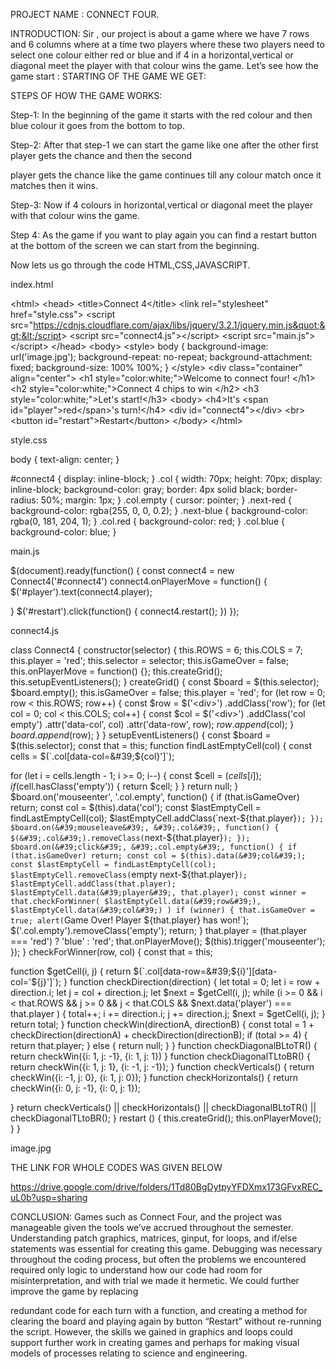 PROJECT NAME : CONNECT FOUR.

INTRODUCTION:
Sir , our project is about a game where we have 7 rows and 6
columns where at a time two players where these two players
need to select one colour either red or blue and if 4 in a
horizontal,vertical or diagonal meet the player with that
colour wins the game.
Let’s see how the game start :
STARTING OF THE GAME WE GET:

STEPS OF HOW THE GAME WORKS:

Step-1: In the beginning of the game it starts with the red
colour and then blue colour it goes from the bottom to top.

Step-2: After that step-1 we can start the game like one after
the other first player gets the chance and then the second

player gets the chance like the game continues till any colour
match once it matches then it wins.

Step-3: Now if 4 colours in horizontal,vertical or diagonal
meet the player with that colour wins the game.

Step 4: As the game if you want to play again you can find a
restart button at the bottom of the screen we can start from the
beginning.

Now lets us go through the code HTML,CSS,JAVASCRIPT.

index.html

&lt;html&gt;
&lt;head&gt;
&lt;title&gt;Connect 4&lt;/title&gt;
&lt;link rel=&quot;stylesheet&quot; href=&quot;style.css&quot;&gt;
&lt;script src=&quot;https://cdnjs.cloudflare.com/ajax/libs/jquery/3.2.1/jquery.min.js&quot;&gt;&lt;/script&gt;
&lt;script src=&quot;connect4.js&quot;&gt;&lt;/script&gt;
&lt;script src=&quot;main.js&quot;&gt;&lt;/script&gt;
&lt;/head&gt;
&lt;body&gt;
&lt;style&gt;
body {
background-image: url(&#39;image.jpg&#39;);
background-repeat: no-repeat;
background-attachment: fixed;
background-size: 100% 100%;
}
&lt;/style&gt;
&lt;div class=&quot;container&quot; align=&quot;center&quot;&gt;
&lt;h1 style=&quot;color:white;&quot;&gt;Welcome to connect four! &lt;/h1&gt;
&lt;h2 style=&quot;color:white;&quot;&gt;Connect 4 chips to win &lt;/h2&gt;
&lt;h3 style=&quot;color:white;&quot;&gt;Let&#39;s start!&lt;/h3&gt;
&lt;body&gt;
&lt;h4&gt;It&#39;s &lt;span id=&quot;player&quot;&gt;red&lt;/span&gt;&#39;s turn!&lt;/h4&gt;
&lt;div id=&quot;connect4&quot;&gt;&lt;/div&gt;
&lt;br&gt;
&lt;button id=&quot;restart&quot;&gt;Restart&lt;/button&gt;
&lt;/body&gt;
&lt;/html&gt;

style.css

body {
text-align: center;
}

#connect4 {
display: inline-block;
}
.col {
width: 70px;
height: 70px;
display: inline-block;
background-color: gray;
border: 4px solid black;
border-radius: 50%;
margin: 1px;
}
.col.empty {
cursor: pointer;
}
.next-red {
background-color: rgba(255, 0, 0, 0.2);
}
.next-blue {
background-color: rgba(0, 181, 204, 1);
}
.col.red {
background-color: red;
}
.col.blue {
background-color: blue;
}

main.js

$(document).ready(function() {
const connect4 = new Connect4(&#39;#connect4&#39;)
connect4.onPlayerMove = function() {
$(&#39;#player&#39;).text(connect4.player);

}
$(&#39;#restart&#39;).click(function() {
connect4.restart();
})
});

connect4.js

class Connect4 {
constructor(selector) {
this.ROWS = 6;
this.COLS = 7;
this.player = &#39;red&#39;;
this.selector = selector;
this.isGameOver = false;
this.onPlayerMove = function() {};
this.createGrid();
this.setupEventListeners();
}
createGrid() {
const $board = $(this.selector);
$board.empty();
this.isGameOver = false;
this.player = &#39;red&#39;;
for (let row = 0; row &lt; this.ROWS; row++) {
const $row = $(&#39;&lt;div&gt;&#39;)
.addClass(&#39;row&#39;);
for (let col = 0; col &lt; this.COLS; col++) {
const $col = $(&#39;&lt;div&gt;&#39;)
.addClass(&#39;col empty&#39;)
.attr(&#39;data-col&#39;, col)
.attr(&#39;data-row&#39;, row);
$row.append($col);
}
$board.append($row);
}
}
setupEventListeners() {
const $board = $(this.selector);
const that = this;
function findLastEmptyCell(col) {
const cells = $(`.col[data-col=&#39;${col}&#39;]`);

for (let i = cells.length - 1; i &gt;= 0; i--) {
const $cell = $(cells[i]);
if ($cell.hasClass(&#39;empty&#39;)) {
return $cell;
}
}
return null;
}
$board.on(&#39;mouseenter&#39;, &#39;.col.empty&#39;, function() {
if (that.isGameOver) return;
const col = $(this).data(&#39;col&#39;);
const $lastEmptyCell = findLastEmptyCell(col);
$lastEmptyCell.addClass(`next-${that.player}`);
});
$board.on(&#39;mouseleave&#39;, &#39;.col&#39;, function() {
$(&#39;.col&#39;).removeClass(`next-${that.player}`);
});
$board.on(&#39;click&#39;, &#39;.col.empty&#39;, function() {
if (that.isGameOver) return;
const col = $(this).data(&#39;col&#39;);
const $lastEmptyCell = findLastEmptyCell(col);
$lastEmptyCell.removeClass(`empty next-${that.player}`);
$lastEmptyCell.addClass(that.player);
$lastEmptyCell.data(&#39;player&#39;, that.player);
const winner = that.checkForWinner(
$lastEmptyCell.data(&#39;row&#39;),
$lastEmptyCell.data(&#39;col&#39;)
)
if (winner) {
that.isGameOver = true;
alert(`Game Over! Player ${that.player} has won!`);
$(&#39;.col.empty&#39;).removeClass(&#39;empty&#39;);
return;
}
that.player = (that.player === &#39;red&#39;) ? &#39;blue&#39; : &#39;red&#39;;
that.onPlayerMove();
$(this).trigger(&#39;mouseenter&#39;);
});
}
checkForWinner(row, col) {
const that = this;

function $getCell(i, j) {
return $(`.col[data-row=&#39;${i}&#39;][data-col=&#39;${j}&#39;]`);
}
function checkDirection(direction) {
let total = 0;
let i = row + direction.i;
let j = col + direction.j;
let $next = $getCell(i, j);
while (i &gt;= 0 &amp;&amp;
i &lt; that.ROWS &amp;&amp;
j &gt;= 0 &amp;&amp;
j &lt; that.COLS &amp;&amp;
$next.data(&#39;player&#39;) === that.player
) {
total++;
i += direction.i;
j += direction.j;
$next = $getCell(i, j);
}
return total;
}
function checkWin(directionA, directionB) {
const total = 1 +
checkDirection(directionA) +
checkDirection(directionB);
if (total &gt;= 4) {
return that.player;
} else {
return null;
}
}
function checkDiagonalBLtoTR() {
return checkWin({i: 1, j: -1}, {i: 1, j: 1})
}
function checkDiagonalTLtoBR() {
return checkWin({i: 1, j: 1}, {i: -1, j: -1});
}
function checkVerticals() {
return checkWin({i: -1, j: 0}, {i: 1, j: 0});
}
function checkHorizontals() {
return checkWin({i: 0, j: -1}, {i: 0, j: 1});

}
return checkVerticals() ||
checkHorizontals() ||
checkDiagonalBLtoTR() ||
checkDiagonalTLtoBR();
}
restart () {
this.createGrid();
this.onPlayerMove();
}
}

image.jpg

THE LINK FOR WHOLE CODES WAS GIVEN BELOW

https://drive.google.com/drive/folders/1Td80BgDytpyYFDXmx173GFvxREC_uL0b?usp=sharing

CONCLUSION:
Games such as Connect Four, and the project was manageable given the tools we’ve
accrued throughout the semester. Understanding patch graphics, matrices, ginput,
for loops, and if/else statements was essential for creating this game. Debugging was
necessary throughout the coding process, but often the problems we encountered
required only logic to understand how our code had room for misinterpretation, and
with trial we made it hermetic. We could further improve the game by replacing

redundant code for each turn with a function, and creating a method for clearing the
board and playing again by button “Restart” without re-running the script. However,
the skills we gained in graphics and loops could support further work in creating
games and perhaps for making visual models of processes relating to science and
engineering.
